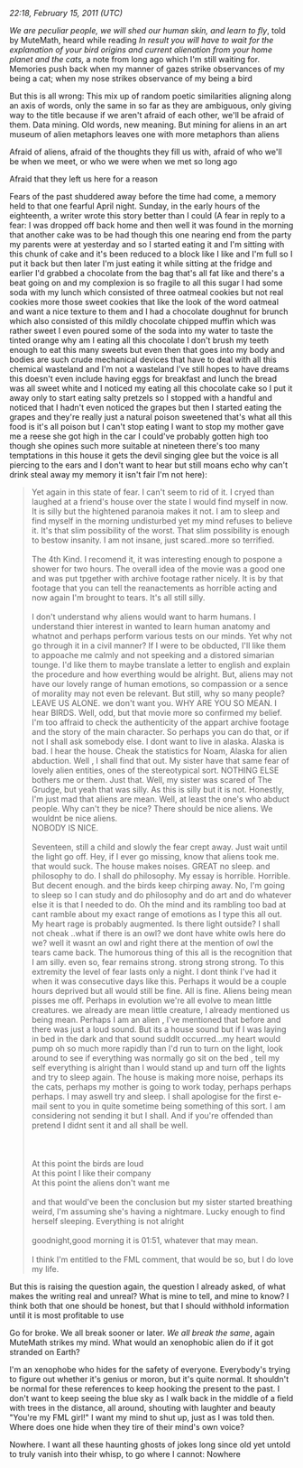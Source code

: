 *22:18, February 15, 2011 (UTC)*

*We are peculiar people, we will shed our human skin, and learn to fly*, told by MuteMath, heard while reading *In result you will have to wait for the explanation of your bird origins and current alienation from your home planet and the cats,* a note from long ago which I'm still waiting for. Memories push back when my manner of gazes strike observances of my being a cat; when my nose strikes observance of my being a bird

But this is all wrong: This mix up of random poetic similarities aligning along an axis of words, only the same in so far as they are ambiguous, only giving way to the title because if we aren't afraid of each other, we'll be afraid of them. Data mining. Old words, new meaning. But mining for aliens in an art museum of alien metaphors leaves one with more metaphors than aliens

Afraid of aliens, afraid of the thoughts they fill us with, afraid of who we'll be when we meet, or who we were when we met so long ago

Afraid that they left us here for a reason

Fears of the past shuddered away before the time had come, a memory held to that one fearful April night. Sunday, in the early hours of the eighteenth, a writer wrote this story better than I could (A fear in reply to a fear: I was dropped off back home and then well it was found in the morning that another cake was to be had though this one nearing end from the party my parents were at yesterday and so I started eating it and I'm sitting with this chunk of cake and it's been reduced to a block like I like and I'm full so I put it back but then later I'm just eating it while sitting at the fridge and earlier I'd grabbed a chocolate from the bag that's all fat like and there's a beat going on and my complexion is so fragile to all this sugar I had some soda with my lunch which consisted of three oatmeal cookies but not real cookies more those sweet cookies that like the look of the word oatmeal and want a nice texture to them and I had a chocolate doughnut for brunch which also consisted of this mildly chocolate chipped muffin which was rather sweet I even poured some of the soda into my water to taste the tinted orange why am I eating all this chocolate I don't brush my teeth enough to eat this many sweets but even then that goes into my body and bodies are such crude mechanical devices that have to deal with all this chemical wasteland and I'm not a wasteland I've still hopes to have dreams this doesn't even include having eggs for breakfast and lunch the bread was all sweet white and I noticed my eating all this chocolate cake so I put it away only to start eating salty pretzels so I stopped with a handful and noticed that I hadn't even noticed the grapes but then I started eating the grapes and they're really just a natural poison sweetened that's what all this food is it's all poison but I can't stop eating I want to stop my mother gave me a reese she got high in the car I could've probably gotten high too though she opines such more suitable at nineteen there's too many temptations in this house it gets the devil singing glee but the voice is all piercing to the ears and I don't want to hear but still moans echo why can't drink steal away my memory it isn't fair I'm not here):
<blockquote>
Yet again in this state of fear. I can't seem to rid of it. I cryed than laughed at a friend's house over the state I would find myself in now.
<br>It is silly but the hightened paranoia makes it not. I am to sleep and find myself in the morning undisturbed yet my mind refuses to believe it. It's that slim possibility of the worst. That slim possibility is enough to bestow insanity. I am not insane, just scared..more so terrified.
<br><br>The 4th Kind. I recomend it, it was interesting enough to pospone a shower for two hours. The overall idea of the movie was a good one and was put tpgether with archive footage rather nicely. It is by that footage that you can tell the reanactements as horrible acting and now again I'm brought to tears. It's all still silly.
<br><br>I don't understand why aliens would want to harm humans. I understand thier interest in wanted to learn human anatomy and whatnot and perhaps perform various tests on our minds. Yet why not go through it in a civil manner? If I were to be obducted, I'll like them to appoache me calmly and not speeking and a distored simarian tounge. I'd like them to maybe translate a letter to english and explain the procedure and how everthing would be alright. But, aliens may not have our lovely range of human emotions, so compassion or a sence of morality may not even be relevant. But still, why so many people? LEAVE US ALONE. we don't want you. WHY ARE YOU SO MEAN. I hear BIRDS. Well, odd, but that movie more so confirmed my belief. I'm too affraid to check the authenticity of the appart archive footage and the story of the main character. So perhaps you can do that, or if not I shall ask somebody else. I dont want to live in alaska. Alaska is bad. I hear the house. Cheak the statistics for Noam, Alaska for alien abduction. Well , I shall find that out. My sister have that same fear of lovely alien entities, ones of the stereotypical sort. NOTHING ELSE bothers me or them. Just that. Well, my sister was scared of The Grudge, but yeah that was silly. As this is silly but it is not.  Honestly, I'm just mad that aliens are mean. Well, at least the one's who abduct people. Why can't they be nice? There should be nice aliens. We wouldnt be nice aliens.
<br>NOBODY IS NICE.
<br><br>Seventeen, still a child and slowly the fear crept away. Just wait until the light go off. Hey, if I ever go missing, know that aliens took me. that would suck. The house makes noises. GREAT no sleep. and philosophy to do. I shall do philosophy. My essay is horrible. Horrible. But decent enough. and the birds keep chirping away. No, I'm going to sleep so I can study and do philosophy and do art and do whatever else it is that I needed to do. Oh the mind and its rambling too bad at cant ramble about my exact range of emotions as I type this all out. My heart rage is probably augmented. Is there light outside? I shall not cheak ..what if there is an owl? we dont have white owls here do we?  well it wasnt an owl and right there at the mention of owl the tears came back. The humorous thing of this all is the recognition that I am silly. even so, fear remains strong.  strong strong strong. To this extremity the level of fear lasts only a night. I dont think I've had it when it was consecutive days like this. Perhaps it would be a couple hours deprived but all would still be fine. All is fine. Aliens being mean pisses me off. Perhaps in evolution we're all evolve to mean little creatures. we already are mean little creature, I already mentioned us being mean. Perhaps I am an alien , I've mentioned that before and there was just a loud sound. But its a house sound but if I was laying in bed in the dark and that sound suddlt occurred...my heart would pump oh so much more rapidly than I'd run to turn on the light, look around to see if everything was normally go sit on the bed , tell my self everything is alright than I would stand up and turn off the lights and try to sleep again. The house is making more noise, perhaps its the cats, perhaps my mother is going to work today, perhaps perhaps perhaps. I may aswell try and sleep. I shall apologise for the first e-mail sent to you in quite sometime being something of this sort. I am considering not sending it but I shall. And if you're offended than pretend I didnt sent it and all shall be well.
<br><br><br><br>At this point the birds are loud
<br>At this point I like their company
<br>At this point the aliens don't want me
<br><br>and that would've been the conclusion but my sister started breathing weird, I'm assuming she's having a nightmare. Lucky enough to find herself sleeping. Everything is not alright
<br><br>goodnight,good morning it is 01:51, whatever that may mean.
<br><br>I think  I'm entitled to the FML comment, that would be so, but I do love my life.
</blockquote>
But this is raising the question again, the question I already asked, of what makes the writing real and unreal? What is mine to tell, and mine to know? I think both that one should be honest, but that I should withhold information until it is most profitable to use

Go for broke. We all break sooner or later. *We all break the same*, again MuteMath strikes my mind. What would an xenophobic alien do if it got stranded on Earth?

I'm an xenophobe who hides for the safety of everyone. Everybody's trying to figure out whether it's genius or moron, but it's quite normal. It shouldn't be normal for these references to keep hooking the present to the past. I don't want to keep seeing the blue sky as I walk back in the middle of a field with trees in the distance, all around, shouting with laughter and beauty "You're my FML girl!" I want my mind to shut up, just as I was told then. Where does one hide when they tire of their mind's own voice?

Nowhere. I want all these haunting ghosts of jokes long since old yet untold to truly vanish into their whisp, to go where I cannot: Nowhere

